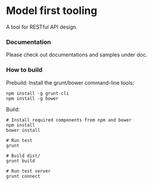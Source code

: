 # Model first tooling

A tool for RESTful API design.

### Documentation
Please check out documentations and samples under doc.

### How to build

Prebuild: Install the grunt/bower command-line tools:
```
npm install -g grunt-cli
npm install -g bower
```

Build:
```
# Install required components from npm and bower
npm install
bower install

# Run test
grunt

# Build dist/
grunt build

# Run test server
grunt connect
```
